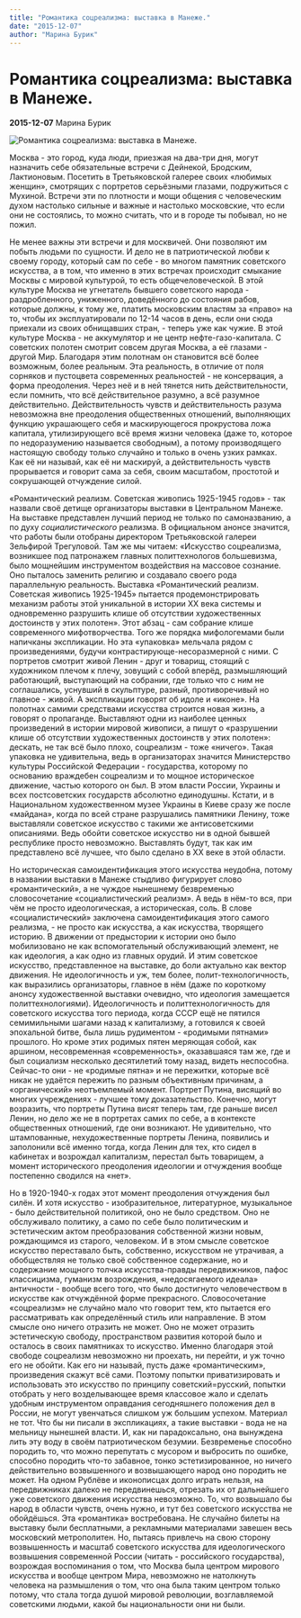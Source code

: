 ```yaml
---
title: "Романтика соцреализма: выставка в Манеже."
date: "2015-12-07"
author: "Марина Бурик"
---
```


# Романтика соцреализма: выставка в Манеже.

**2015-12-07** Марина Бурик

![Романтика соцреализма: выставка в Манеже.](http://spinoza.in/wp-content/uploads/2015/12/romanticheskij_realizm-3_jpg_1447658371.jpg)

Москва - это город, куда люди, приезжая на два-три дня, могут назначить себе обязательные встречи с Дейнекой, Бродским, Лактионовым. Посетить в Третьяковской галерее своих «любимых женщин», смотрящих с портретов серьёзными глазами, подружиться с Мухиной. Встречи эти по плотности и мощи общения с человеческим духом настолько сильные и важные и настолько московские, что если они не состоялись, то можно считать, что и в городе ты побывал, но не пожил.

Не менее важны эти встречи и для москвичей. Они позволяют им побыть людьми по сущности. И дело не в патриотической любви к своему городу, который сам по себе - во многом памятник советского искусства, а в том, что именно в этих встречах происходит смыкание Москвы с мировой культурой, то есть общечеловеческой. В этой культуре Москва не угнетатель бывшего советского народа - раздробленного, униженного, доведённого до состояния рабов, которые должны, к тому же, платить московским властям за «право» на то, чтобы их эксплуатировали по 12-14 часов в день, если они сюда приехали из своих обнищавших стран, - теперь уже как чужие. В этой культуре Москва - не аккумулятор и не центр нефте-газо-капитала. С советских полотен смотрит совсем другая Москва, а её глазами - другой Мир. Благодаря этим полотнам он становится всё более возможным, более реальным. Эта реальность, в отличие от поля сорняков и пустоцвета современных реальностей - не консервация, а форма преодоления. Через неё и в ней тянется нить действительности, если помнить, что всё действительное разумно, а всё разумное действительно. Действительность чувств и действительность разума невозможна вне преодоления общественных отношений, выполняющих функцию украшающего себя и маскирующегося прокрустова ложа капитала, утилизирующего всё время жизни человека (даже то, которое по недоразумению называется свободным), а потому производящего настоящую свободу только случайно и только в очень узких рамках. Как её ни называй, как её ни маскируй, а действительность чувств прорывается и говорит сама за себя, своим масштабом, простотой и сокрушающей отчуждение силой.

«Романтический реализм. Советская живопись 1925-1945 годов» - так назвали своё детище организаторы выставки в Центральном Манеже. На выставке представлен лучший период не только по самоназванию, а по духу *социалистического* реализма. В официальном анонсе значится, что работы были отобраны директором Третьяковской галереи Зельфирой Трегуловой. Там же мы читаем: «Искусство соцреализма, возникшее под патронажем главных политтехнологов большевизма, было мощнейшим инструментом воздействия на массовое сознание. Оно пыталось заменить религию и создавало своего рода параллельную реальность. Выставка «Романтический реализм. Советская живопись 1925-1945» пытается продемонстрировать механизм работы этой уникальной в истории ХХ века системы и одновременно разрушить клише об отсутствии художественных достоинств у этих полотен». Этот абзац - сам собрание клише современного мифотворчества. Того же порядка мифологемами были напичканы экспликации. Но эта «упаковка» мельчала рядом с произведениями, будучи контрастирующе-несоразмерной с ними. С портретов смотрит живой Ленин - друг и товарищ, стоящий с художником плечом к плечу, зовущий с собой вперёд, размышляющий работающий, выступающий на собрании, где только что с ним не соглашались, уснувший в скульптуре, разный, противоречивый но главное - живой. А экспликации говорят об идоле и «иконе». На полотнах самими средствами искусства строится новая жизнь, а говорят о пропаганде. Выставляют одни из наиболее ценных произведений в истории мировой живописи, а пишут о «разрушении клише об отсутствии художественных достоинств у этих полотен»: дескать, не так всё было плохо, соцреализм - тоже «ничего». Такая упаковка не удивительна, ведь в организаторах значится Министерство культуры Российской Федерации - государства, которому по основанию враждебен соцреализм и то мощное историческое движение, частью которого он был. В этом власти России, Украины и всех постсоветских государств абсолютно единодушны. Кстати, и в Национальном художественном музее Украины в Киеве сразу же после «майдана», когда по всей стране разрушались памятники Ленину, тоже выставляли советское искусство с такими же антисоветскими описаниями. Ведь обойти советское искусство ни в одной бывшей республике просто невозможно. Выставлять будут, так как им представлено всё лучшее, что было сделано в ХХ веке в этой области.

Но историческая самоидентификация этого искусства неудобна, потому в названии выставки в Манеже стыдливо фигурирует слово «романтический», а не чуждое нынешнему безвременью словосочетание «социалистический реализм». А ведь в нём-то вся, при чём не просто идеологическая, а историческая, соль. В слове «социалистический» заключена самоидентификация этого самого реализма, - не просто как искусства, а как искусства, творящего историю. В движении от предыстории к истории оно было мобилизовано не как вспомогательный обслуживающий элемент, не как идеология, а как одно из главных орудий. И этим советское искусство, представленное на выставке, до боли актуально как вектор движения. Не идеологичность и уж, тем более, полит-технологичность, как выразились организаторы, главное в нём (даже по короткому анонсу художественной выставки очевидно, что идеология замещается политтехнологиями). Идеологичность и политтехнологичность для советского искусства того периода, когда СССР ещё не пятился семимильными шагами назад к капитализму, а готовился к своей эпохальной битве, была лишь рудиментом - «родимыми пятнами» прошлого. Но кроме этих родимых пятен меряющая собой, как аршином, несовременная «современность», оказавшаяся там же, где и был социализм несколько десятилетий тому назад, видеть неспособна. Сейчас-то они - не «родимые пятна» и не пережитки, которые всё никак не удаётся пережить по разным объективным причинам, а «органический» неотъемлемый момент. Портрет Путина, висящий во многих учреждениях - лучшее тому доказательство. Конечно, могут возразить, что портреты Путина висят теперь там, где раньше висел Ленин, но дело же не в портретах самих по себе, а в контексте общественных отношений, где они возникают. Не удивительно, что штампованные, нехудожественные портреты Ленина, появились и заполонили всё именно тогда, когда Ленин для тех, кто сидел в кабинетах и возрождал капитализм, перестал быть товарищем, а момент исторического преодоления идеологии и отчуждения вообще постепенно сводился на «нет».

Но в 1920-1940-х годах этот момент преодоления отчуждения был силён. И хотя искусство - изобразительное, литературное, музыкальное - было действительной политикой, оно не было средством. Оно не обслуживало политику, а само по себе было политическим и эстетическим актом преобразования собственной жизни новым, рождающимся из старого, человеком. И в этом смысле советское искусство переставало быть, собственно, искусством не утрачивая, а обобществляя не только своё собственное содержание, но и содержание мощного толчка искусства-правды передвижников, пафос классицизма, гуманизм возрождения, «недосягаемого идеала» античности - вообще всего того, что было достигнуто человечеством в искусстве как отчуждённой форме прекрасного. Словосочетание «соцреализм» не случайно мало что говорит тем, кто пытается его рассматривать как определённый стиль или направление. В этом смысле оно ничего отразить не может. Оно не может отразить эстетическую свободу, пространством развития которой было и осталось в своих памятниках то искусство. Именно благодаря этой свободе соцреализм невозможно ни проехать, ни перейти, и уж точно его не обойти. Как его ни называй, пусть даже «романтическим», произведения скажут всё сами. Поэтому попытки приватизировать и использовать это искусство по принципу советский=русский, попытки отобрать у него возделывающее время классовое жало и сделать удобным инструментом оправдания сегодняшнего положения дел в России, не могут увенчаться слишком уж большим успехом. Материал не тот. Что бы ни писали в экспликациях, а такие выставки - вода не на мельницу нынешней власти. И, как ни парадоксально, она вынуждена лить эту воду в своём патриотическом безумии. Безвременье способно породить то, что можно перепутать с мусором и выбросить по ошибке, способно породить что-то забавное, тонко эстетизированное, но ничего действительно возвышенного и возвышающего народ оно породить не может. На одном Рублёве и иконописцах долго играть нельзя, на передвижниках далеко не передвинешься, отрезать их от дальнейшего уже советского движения искусства невозможно. То, что возвышало бы народ в области чувств, очень нужно, и тут без советского искусства не обойдёшься. Эта «романтика» востребована. Не случайно билеты на выставку были бесплатными, а рекламными материалами завешен весь московский метрополитен. Но, пытаясь привлечь на свою сторону возвышенность и масштаб советского искусства для идеологического возвышения современной России (читать - российского государства), возрождая воспоминания о том, что Москва была центром мирового искусства и вообще центром Мира, невозможно не натолкнуть человека на размышления о том, что она была таким центром только потому, что стала тогда душой мировой революции, возглавляемой советскими людьми, какой бы национальности они ни были.